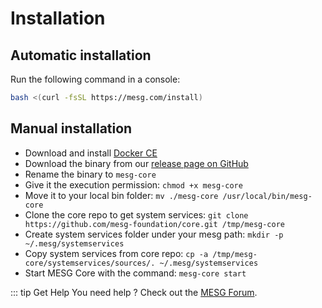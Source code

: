 # Installation

## Automatic installation

Run the following command in a console:

```bash
bash <(curl -fsSL https://mesg.com/install)
```

## Manual installation

* Download and install [Docker CE](https://www.docker.com/community-edition)
* Download the binary from our [release page on GitHub](https://github.com/mesg-foundation/core/releases)
* Rename the binary to `mesg-core`
* Give it the execution permission: `chmod +x mesg-core`
* Move it to your local bin folder: `mv ./mesg-core /usr/local/bin/mesg-core`
* Clone the core repo to get system services: `git clone https://github.com/mesg-foundation/core.git /tmp/mesg-core`
* Create system services folder under your mesg path: `mkdir -p ~/.mesg/systemservices`
* Copy system services from core repo: `cp -a /tmp/mesg-core/systemservices/sources/. ~/.mesg/systemservices`
* Start MESG Core with the command: `mesg-core start`


::: tip Get Help
You need help ? Check out the <a href="https://forum.mesg.com" target="_blank">MESG Forum</a>.